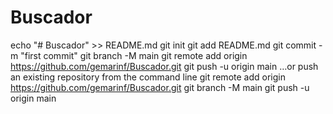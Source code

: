 # Buscador

echo "# Buscador" >> README.md
git init
git add README.md
git commit -m "first commit"
git branch -M main
git remote add origin https://github.com/gemarinf/Buscador.git
git push -u origin main
…or push an existing repository from the command line
git remote add origin https://github.com/gemarinf/Buscador.git
git branch -M main
git push -u origin main
